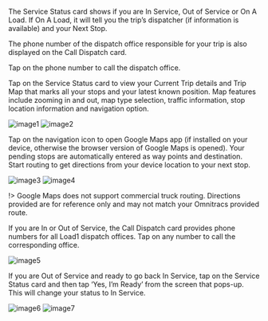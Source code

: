 The Service Status card shows if you are In Service, Out of Service or On A Load. If On A Load, it will tell you the trip’s dispatcher (if information is available) and your Next Stop.

The phone number of the dispatch office responsible for your trip is also displayed on the Call Dispatch card.

Tap on the phone number to call the dispatch office.

Tap on the Service Status card to view your Current Trip details and Trip Map that marks all your stops and your latest known position. Map features include zooming in and out, map type selection, traffic information, stop location information and navigation option.

![image1](_media/servicestatus/image1.png)
![image2](_media/servicestatus/image2.png)

Tap on the navigation icon to open Google Maps app (if installed on your device, otherwise the browser version of Google Maps is opened). Your pending stops are automatically entered as way points and destination. Start routing to get directions from your device location to your next stop.

![image3](_media/servicestatus/image3.png)
![image4](_media/servicestatus/image4.png)

!> Google Maps does not support commercial truck routing. Directions provided are for reference only and may not match your Omnitracs provided route.

If you are In or Out of Service, the Call Dispatch card provides phone numbers for all Load1 dispatch offices. Tap on any number to call the corresponding office.

![image5](_media/servicestatus/image5.png)

If you are Out of Service and ready to go back In Service, tap on the Service Status card and then tap ‘Yes, I’m Ready’ from the screen that pops-up. This will change your status to In Service.

![image6](_media/servicestatus/image6.png)
![image7](_media/servicestatus/image7.png)
